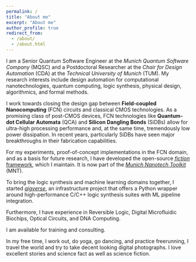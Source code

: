 ```yaml
---
permalink: /
title: "About me"
excerpt: "About me"
author_profile: true
redirect_from: 
  - /about/
  - /about.html
---
```


I am a Senior Quantum Software Engineer at the *Munich Quantum Software Company* (MQSC) and a Postdoctoral Researcher at the *Chair for Design Automation* (CDA) at the *Technical University of Munich* (TUM). My research interests include design automation for computational nanotechnologies, quantum computing, logic synthesis, physical design, algorithmics, and formal methods.

I work towards closing the design gap between **Field-coupled Nanocomputing** (FCN) circuits and classical CMOS technologies. As a promising class of post-CMOS devices, FCN technologies like **Quantum-dot Cellular Automata** (QCA) and **Silicon Dangling Bonds** (SiDBs) allow for ultra-high processing performance and, at the same time, tremendously low power dissipation. In recent years, particularly SiDBs have seen major breakthroughs in their fabrication capabilities.

For my experiments, proof-of-concept implementations in the FCN domain, and as a basis for future research, I have developed the open-source [*fiction* framework](https://github.com/cda-tum/fiction), which I maintain. It is now part of the [*Munich Nanotech Toolkit*](https://www.cda.cit.tum.de/research/fcn/mnt/) (MNT).

To bring the logic synthesis and machine learning domains together, I started [*aigverse*](https://github.com/marcelwa/aigverse), an infrastructure project that offers a Python wrapper around high-performance C/C++ logic synthesis suites with ML pipeline integration.

Furthermore, I have experience in Reversible Logic, Digital Microfluidic Biochips, Optical Circuits, and DNA Computing.

I am available for training and consulting.

In my free time, I work out, do yoga, go dancing, and practice freerunning, I travel the world and try to take decent looking digital photographs. I love excellent stories and science fact as well as science fiction.
